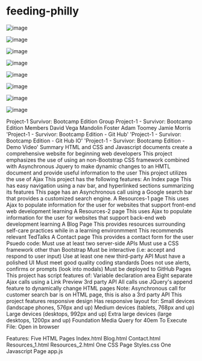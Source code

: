 # feeding-philly



![image](https://user-images.githubusercontent.com/72576930/101828116-21055080-3aff-11eb-9bd8-9af5be343a2e.png)

![image](https://user-images.githubusercontent.com/72576930/101828201-3a0e0180-3aff-11eb-9d7f-dfb5a6792089.png)

![image](https://user-images.githubusercontent.com/72576930/101828282-5316b280-3aff-11eb-8c83-6862ea3cd472.png)

![image](https://user-images.githubusercontent.com/72576930/101828430-8a855f00-3aff-11eb-80b2-a505180fa527.png)

![image](https://user-images.githubusercontent.com/72576930/101828620-cf10fa80-3aff-11eb-84bc-f15c38d086c0.png)

![image](https://user-images.githubusercontent.com/72576930/101829208-afc69d00-3b00-11eb-8520-4edef8244eb6.png)

![image](https://user-images.githubusercontent.com/72576930/101828999-58283180-3b00-11eb-9201-4a88c90b1254.png)

![image](https://user-images.githubusercontent.com/72576930/101829072-6e35f200-3b00-11eb-888f-9ba8035e7e4a.png)

Project-1
Survivor: Bootcamp Edition
Group Project-1 - Survivor: Bootcamp Edition
Members
David Vega
Mandolin Foster
Adam Toomey
Jamie Morris
'Project-1 - Survivor: Bootcamp Edition - Git Hub'
'Project-1 - Survivor: Bootcamp Edition - Git Hub IO'
'Project-1 - Survivor: Bootcamp Edition - Demo Video'
Summary
HTML and CSS and Javascript documents create a comprehensive website for beginning web developers
This project emphasizes the use of using an non-Bootstrap CSS framework combined with Asynchronous Jquery to make dynamic changes to an HMTL document and provide useful information to the user
This project utilizes the use of Ajax
This project has the following features:
An Index page
This has easy navigation using a nav bar, and hyperlinked sections summarizing its features
This page has an Asynchronous call using a Google search bar that provides a customized search engine.
A Resources-1 page
This uses Ajax to populate information for the user for websites that support front-end web development learning
A Resources-2 page
This uses Ajax to populate information for the user for websites that support back-end web development learning
A Blog Page
This provides resources surrounding self-care practices while in a learning environmment
This recommends relevant TedTalks
A Contact page
This provides a contact form for the user
Psuedo code:
Must use at least two server-side APIs
Must use a CSS framework other than Bootstrap
Must be interactive (i.e: accept and respond to user input)
Use at least one new third-party API
Must have a polished UI
Must meet good quality coding standards
Does not use alerts, confirms or prompts (look into modals)
Must be deployed to GitHub Pages
This project has script features of:
Variable declaration area
Eight separate Ajax calls using a Link Preview 3rd party API
All calls use JQuery's append feature to dynamically change HTML pages
Note: Asynchronous call for customer search bar is on HTML page, this is also a 3rd party API
This project features responsive design
Has responsive layout for:
Small devices (landscape phones, 576px and up)
Medium devices (tablets, 768px and up)
Large devices (desktops, 992px and up)
Extra large devices (large desktops, 1200px and up)
Foundation Media Query for 40em
To Execute File:
Open in browser

Features:
Five HTML Pages
Index.html
Blog.html
Contact.html
Resources_1.html
Resources_2.html
One CSS Page
Styles.css
One Javascript Page
app.js
